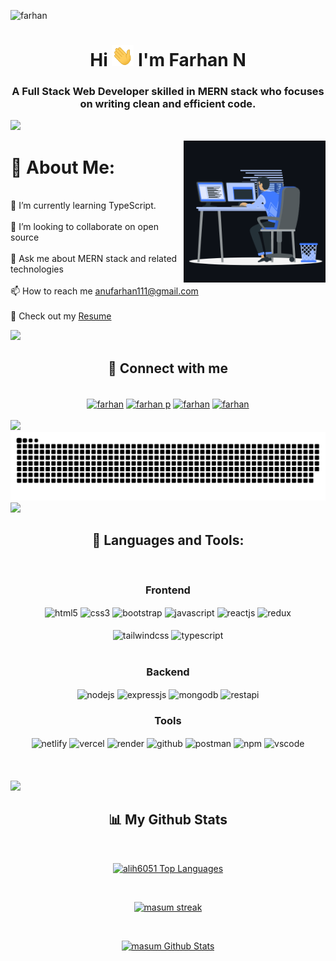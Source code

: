 <!----------------------------------- Banner Section ------------------------------------>

<p align="left"><img src="https://visitcount.itsvg.in/api?id=farhannellipparamban&icon=0&color=0)](https://visitcount.itsvg.in" alt="farhan" /> </p>

<!----------------------------------- Heading Section ------------------------------------>
<h1 align="center">
    Hi
    <img src="https://raw.githubusercontent.com/ABSphreak/ABSphreak/master/gifs/Hi.gif" width="35">
    I'm Farhan N
    
</h1>

<!----------------------------------- About Section ------------------------------------>

<h3 align="center">A Full Stack Web Developer skilled in MERN stack who focuses on writing clean and efficient code.</h3>


<img src="https://raw.githubusercontent.com/andreasbm/readme/master/assets/lines/colored.png">

<p><img  align="right" src="https://github.com/farhannellipparamban/farhannellipparamban/blob/main/animation_500_kxa883sd.gif" alt="coding-gif" width="45%" /></p>

# 💫 About Me:

<br>🌱 I’m currently learning TypeScript.<br>
<br>👯 I’m looking to collaborate on open source<br>
<br>💬 Ask me about MERN stack and related technologies<br>
<br>📫 How to reach me anufarhan111@gmail.com<br>
<br>📄 Check out my [Resume](https://drive.google.com/file/d/14tyGR2ULjbsDuc3zOiBLEhcrMXrtEiar/view?usp=sharing)<br>

<img src="https://raw.githubusercontent.com/andreasbm/readme/master/assets/lines/colored.png">

<h2 align="center">📱 Connect with me</h2>
<br />
<div align="center">
<a href="https://x.com/FarhanA58850" target="blank"><img align="center" src="https://raw.githubusercontent.com/rahuldkjain/github-profile-readme-generator/master/src/images/icons/Social/twitter.svg" alt="farhan" height="30" width="40" /></a>
<a href="https://www.linkedin.com/in/farhan-n-775610271/" target="blank"><img align="center" src="https://raw.githubusercontent.com/rahuldkjain/github-profile-readme-generator/master/src/images/icons/Social/linked-in-alt.svg" alt="farhan p" height="30" width="40" /></a>
<a href="https://www.instagram.com/farhaaneeeyy._/" target="blank"><img align="center" src="https://raw.githubusercontent.com/rahuldkjain/github-profile-readme-generator/master/src/images/icons/Social/instagram.svg" alt="farhan" height="30" width="40" /></a>
<a href="https://leetcode.com/u/farhan96/" target="blank"><img align="center" src="https://raw.githubusercontent.com/rahuldkjain/github-profile-readme-generator/master/src/images/icons/Social/leet-code.svg" alt="farhan" height="30" width="40" /></a>
</div>
<br />

<img src="https://raw.githubusercontent.com/andreasbm/readme/master/assets/lines/colored.png">

<img src="https://github.com/1999AZZAR/1999AZZAR/blob/main/resources/img/grid-snake.svg" />
<br/>

<img src="https://raw.githubusercontent.com/andreasbm/readme/master/assets/lines/colored.png">

<h2 align="center">🚀 Languages and Tools:</h2>
<br/>
<div align="center">
 
 <div align="center">
  <h3 align="center">Frontend</h3>
  
  <img src="https://img.shields.io/badge/html5-%23E34F26.svg?style=for-the-badge&logo=html5&logoColor=white" align="center" alt="html5">
  <img src="https://img.shields.io/badge/css3-%231572B6.svg?style=for-the-badge&logo=css3&logoColor=white" align="center" alt="css3">
  <img src="https://img.shields.io/badge/Bootstrap-%23563D7C.svg?style=for-the-badge&logo=bootstrap&logoColor=white" align="center" alt="bootstrap">
  <img src="https://img.shields.io/badge/javascript-%23323330.svg?style=for-the-badge&logo=javascript&logoColor=%23F7DF1E" align="center" alt="javascript">
  <img src="https://img.shields.io/badge/React-20232A?style=for-the-badge&logo=react&logoColor=61DAFB" align="center" alt="reactjs">
  <img src="https://img.shields.io/badge/Redux-593D88?style=for-the-badge&logo=redux&logoColor=white" align="center" alt="redux">
  
  <br/>
  <br/>

  <img src="https://img.shields.io/badge/Tailwind%20CSS-%2338B2AC.svg?style=for-the-badge&logo=tailwind-css&logoColor=white" align="center" alt="tailwindcss">
  <img src="https://img.shields.io/badge/typescript-%23007ACC.svg?style=for-the-badge&logo=typescript&logoColor=white" align="center" alt="typescript">
</div>

<br/>

<div align="center">
  <h3 align="center">Backend</h3> 
    <img src="https://img.shields.io/badge/Node.js-339933?style=for-the-badge&logo=nodedotjs&logoColor=white" align="center" alt="nodejs">
    <img src="https://img.shields.io/badge/Express.js-000000?style=for-the-badge&logo=express&logoColor=white" align="center" alt="expressjs">
    <img src="https://img.shields.io/badge/MongoDB-4EA94B?style=for-the-badge&logo=mongodb&logoColor=white" align="center" alt="mongodb">
    <img src="https://img.shields.io/badge/REST%20API-%23000000.svg?style=for-the-badge&logo=flask&logoColor=white" align="center" alt="restapi">
</div>

  
  <div align="center"><h3 align="center">Tools</h3> 
<img src="https://img.shields.io/badge/netlify-%2300C7B7.svg?style=for-the-badge&logo=netlify&logoColor=white" align="center" alt="netlify"/>
<img src="https://img.shields.io/badge/vercel-%23000000.svg?style=for-the-badge&logo=vercel&logoColor=white" align="center" alt="vercel"/>
<img src="https://img.shields.io/badge/Render-%23000000.svg?style=for-the-badge&logo=render&logoColor=white" align="center" alt="render"/>
<img src="https://img.shields.io/badge/GitHub-%23181717.svg?style=for-the-badge&logo=github&logoColor=white" align="center" alt="github"/>
<img src="https://img.shields.io/badge/Postman-%23FF6C37.svg?style=for-the-badge&logo=postman&logoColor=white" align="center" alt="postman"/>
<img src="https://img.shields.io/badge/NPM-%23CB3837.svg?style=for-the-badge&logo=npm&logoColor=white" align="center" alt="npm"/>
<img src="https://img.shields.io/badge/Visual%20Studio%20Code-%230078D4.svg?style=for-the-badge&logo=visual-studio-code&logoColor=white" align="center" alt="vscode"/>

   <br/>
<br/>
 </div>
</div>

<br/>
<br/>
  

<img src="https://raw.githubusercontent.com/andreasbm/readme/master/assets/lines/colored.png">

<h2 align="center">📊 My Github Stats</h2>
   <br/>  
   <p align="center"> 
    <a href="https://github.com/alih6051/github-readme-stats"><img alt="alih6051 Top Languages" src="https://github-readme-stats.vercel.app/api/top-langs/?username=farhannellipparamban&theme=default&hide_border=false&include_all_commits=true&count_private=false&layout=compact" /></a>
      </p>      
     <br/>
   <p align="center">
    <a href="https://github.com/alih6051/github-readme-streak-stats">
        <img title="🔥 Get streak stats for your profile at git.io/streak-stats" alt="masum streak" src="https://github-readme-streak-stats.herokuapp.com/?user=farhannellipparamban&theme=default&hide_border=false"/>
    </a>
</p>

  <br/>
     <p align="center">                                                                                                 
    <a href="https://github.com/alih6051/github-readme-stats"><img alt="masum Github Stats" src="https://github-readme-stats.vercel.app/api?username=farhannellipparamban&theme=default&hide_border=false&include_all_commits=true&count_private=false" alt="masum" /></a>
    </p>


